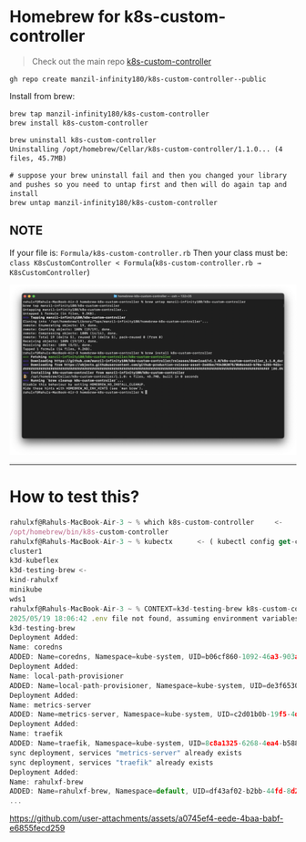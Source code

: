 # Homebrew for k8s-custom-controller
> Check out the main repo [k8s-custom-controller](https://github.com/manzil-infinity180/k8s-custom-controller)

```
gh repo create manzil-infinity180/k8s-custom-controller--public
```

Install from brew:
```
brew tap manzil-infinity180/k8s-custom-controller
brew install k8s-custom-controller
```
```
brew uninstall k8s-custom-controller 
Uninstalling /opt/homebrew/Cellar/k8s-custom-controller/1.1.0... (4 files, 45.7MB)
```

```
# suppose your brew uninstall fail and then you changed your library and pushes so you need to untap first and then will do again tap and install
brew untap manzil-infinity180/k8s-custom-controller
```


## NOTE 
If your file is: `Formula/k8s-custom-controller.rb` Then your class must be: `class K8sCustomController < Formula`(`k8s-custom-controller.rb → K8sCustomController`)

![img.png](img.png)

---

# How to test this?

```ts
rahulxf@Rahuls-MacBook-Air-3 ~ % which k8s-custom-controller     <-
/opt/homebrew/bin/k8s-custom-controller                
rahulxf@Rahuls-MacBook-Air-3 ~ % kubectx      <- ( kubectl config get-contexts )
cluster1
k3d-kubeflex
k3d-testing-brew <-
kind-rahulxf
minikube
wds1
rahulxf@Rahuls-MacBook-Air-3 ~ % CONTEXT=k3d-testing-brew k8s-custom-controller         <-
2025/05/19 18:06:42 .env file not found, assuming environment variables are set
k3d-testing-brew
Deployment Added:
Name: coredns
ADDED: Name=coredns, Namespace=kube-system, UID=b06cf860-1092-46a3-903a-27939cab53c9, Created=2025-05-19 18:04:07 +0530 IST
Deployment Added:
Name: local-path-provisioner
ADDED: Name=local-path-provisioner, Namespace=kube-system, UID=de3f6530-d3e9-457b-8d2d-626468ee3951, Created=2025-05-19 18:04:07 +0530 IST
Deployment Added:
Name: metrics-server
ADDED: Name=metrics-server, Namespace=kube-system, UID=c2d01b0b-19f5-4d45-aa4b-f43c2e96952e, Created=2025-05-19 18:04:08 +0530 IST
Deployment Added:
Name: traefik
ADDED: Name=traefik, Namespace=kube-system, UID=8c8a1325-6268-4ea4-b588-6821ab2457ed, Created=2025-05-19 18:05:00 +0530 IST
sync deployment, services "metrics-server" already exists
sync deployment, services "traefik" already exists
Deployment Added:
Name: rahulxf-brew
ADDED: Name=rahulxf-brew, Namespace=default, UID=df43af02-b2bb-44fd-8d25-835236ef65a1, Created=2025-05-19 18:07:49 +0530 IST
...
```



https://github.com/user-attachments/assets/a0745ef4-eede-4baa-babf-e6855fecd259



